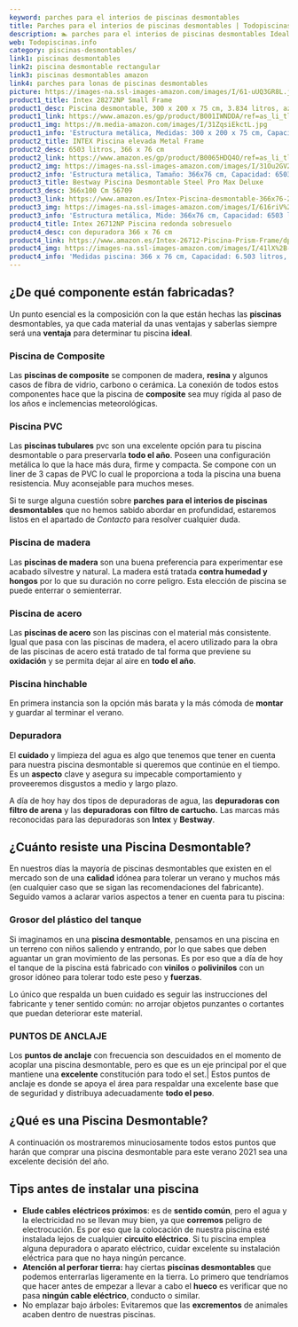 ```yaml
---
keyword: parches para el interios de piscinas desmontables
title: Parches para el interios de piscinas desmontables | Todopiscinas.info
description: 🏊 parches para el interios de piscinas desmontables Ideales para este verano 2021. Aquí puedes comprar parches para el interios de piscinas desmontables y comparar con otras similares. No dejes escapar parches para el interios de piscinas desmontables a un precio realmente tentador.
web: Todopiscinas.info
category: piscinas-desmontables/
link1: piscinas desmontables
link2: piscina desmontable rectangular
link3: piscinas desmontables amazon
link4: parches para lonas de piscinas desmontables
picture: https://images-na.ssl-images-amazon.com/images/I/61-uUQ3GR8L.jpg
product1_title: Intex 28272NP Small Frame
product1_desc: Piscina desmontable, 300 x 200 x 75 cm, 3.834 litros, azul
product1_link: https://www.amazon.es/gp/product/B001IWNDDA/ref=as_li_tl?ie=UTF8&camp=3638&creative=24630&creativeASIN=B001IWNDDA&linkCode=as2&tag=todopiscinas0e-21&linkId=25b9d647487c889cb6ef56ed63f50ca1
product1_img: https://m.media-amazon.com/images/I/31ZqsiEkctL.jpg
product1_info: 'Estructura metálica, Medidas: 300 x 200 x 75 cm, Capacidad: 3.834 litros, Para 6 personas (+ 6 años), Fácil montaje, Forma rectangular'
product2_title: INTEX Piscina elevada Metal Frame
product2_desc: 6503 litros, 366 x 76 cm
product2_link: https://www.amazon.es/gp/product/B0065HDQ4O/ref=as_li_tl?ie=UTF8&camp=3638&creative=24630&creativeASIN=B0065HDQ4O&linkCode=as2&tag=todopiscinas0e-21&linkId=ed2430e3ba564d3527ee103df33ed7b3
product2_img: https://images-na.ssl-images-amazon.com/images/I/31Ou2GV2SAL.jpg
product2_info: 'Estructura metálica, Tamaño: 366x76 cm, Capacidad: 6503 litros, Forma circular, De 4 a 7 personas (+6 años)'
product3_title: Bestway Piscina Desmontable Steel Pro Max Deluxe
product3_desc: 366x100 Cm 56709
product3_link: https://www.amazon.es/Intex-Piscina-desmontable-366x76-28210NP/dp/B0065HDQ4O?__mk_es_ES=%C3%85M%C3%85%C5%BD%C3%95%C3%91&crid=25UQGV9HG2INI&dchild=1&keywords=piscinas+desmontables&qid=1615854176&sprefix=piscinas+dem%2Caps%2C201&sr=8-5&linkCode=ll1&tag=todopiscinas0e-21&linkId=34f200977c6cbaab1f3f4d9ac0e64755&language=es_ES&ref_=as_li_ss_tl
product3_img: https://images-na.ssl-images-amazon.com/images/I/616riV%2BiY3L.jpg
product3_info: 'Estructura metálica, Mide: 366x76 cm, Capacidad: 6503 litros, De 4 a 7 personas mayores de 6 años, Forma circular, Tecnología Super-Tough'
product4_title: Intex 26712NP Piscina redonda sobresuelo
product4_desc: con depuradora 366 x 76 cm
product4_link: https://www.amazon.es/Intex-26712-Piscina-Prism-Frame/dp/B07FB823GL?__mk_es_ES=%C3%85M%C3%85%C5%BD%C3%95%C3%91&dchild=1&keywords=piscinas+desmontables+con+depuradora&qid=1615936418&sr=8-5&linkCode=ll1&tag=todopiscinas0e-21&linkId=d98699de7830cd471766fa1daa36de34&language=es_ES&ref_=as_li_ss_tl
product4_img: https://images-na.ssl-images-amazon.com/images/I/41lX%2B-YpibL.jpg
product4_info: 'Medidas piscina: 366 x 76 cm, Capacidad: 6.503 litros, Incluye depuradora de cartucha A, Lona resistente triple capa'
---
```




## ¿De qué componente están fabricadas?

Un punto esencial es la composición con la que están hechas las **piscinas** desmontables, ya que cada material da unas ventajas y saberlas siempre será una **ventaja** para determinar tu piscina **ideal**.


### Piscina de Composite

Las **piscinas de composite** se componen de madera, **resina** y algunos casos de fibra de vidrio, carbono o cerámica. La conexión de todos estos componentes hace que la piscina de **composite** sea muy rígida al paso de los años e inclemencias meteorológicas.


### Piscina  PVC

Las **piscinas tubulares** pvc son una excelente opción para tu piscina desmontable o para preservarla **todo el año**. Poseen una configuración metálica lo que la hace más dura, firme y compacta. Se compone con un liner de 3 capas de PVC lo cual le proporciona a toda la piscina una buena resistencia. Muy aconsejable para muchos meses.

Si te surge alguna cuestión sobre **parches para el interios de piscinas desmontables** que no hemos sabido abordar en profundidad, estaremos listos en el apartado de _Contacto_ para resolver cualquier duda.


### Piscina de madera

Las **piscinas de madera** son una buena preferencia para experimentar ese acabado silvestre y natural. La madera está tratada **contra humedad y hongos** por lo que su duración no corre peligro. Esta elección de piscina se puede enterrar o semienterrar.


### Piscina de acero

Las **piscinas de acero** son las piscinas con el material más consistente. Igual que pasa con las piscinas de madera, el acero utilizado para la obra de las piscinas de acero está tratado de tal forma que previene su **oxidación** y se permita dejar al aire en **todo el año**.


### Piscina hinchable

En primera instancia son la opción más barata y la más cómoda de **montar** y guardar al terminar el verano.


### Depuradora

El **cuidado** y limpieza del agua es algo que tenemos que tener en cuenta para nuestra piscina desmontable si queremos que continúe en el tiempo. Es un **aspecto** clave y asegura su impecable comportamiento y proveeremos disgustos a medio y largo plazo.

A día de hoy hay dos tipos de depuradoras de agua, las **depuradoras con filtro de arena** y  las **depuradoras** **con filtro de cartucho.** Las marcas más reconocidas para las depuradoras son **Intex** y **Bestway**.


## ¿Cuánto resiste una Piscina Desmontable?

En nuestros días la mayoría de piscinas desmontables que existen en el mercado son de una **calidad** idónea para tolerar un verano y muchos más (en cualquier caso que se sigan las recomendaciones del fabricante). Seguido vamos a aclarar varios aspectos a tener en cuenta para tu piscina:


### Grosor del plástico del tanque

Si imaginamos en una **piscina desmontable**, pensamos en una piscina en un terreno con niños saliendo y entrando, por lo que sabes que deben aguantar un gran movimiento de las personas. Es por eso que a día de hoy el tanque de la piscina está fabricado con **vinilos** o **polivinilos** con un grosor idóneo para tolerar todo este peso y **fuerzas**.

Lo único que respalda un	 buen cuidado es seguir las instrucciones del fabricante y tener sentido común: no arrojar objetos punzantes o cortantes que puedan deteriorar este material.


### PUNTOS DE ANCLAJE

Los **puntos de anclaje** con frecuencia son descuidados en el momento de acoplar una piscina desmontable, pero  es que es un eje principal por el que mantiene una **excelente** constitución para todo el set.| Estos puntos de anclaje es donde se apoya el área para respaldar una excelente base que de seguridad y distribuya adecuadamente **todo el peso**.

<external-banner></external-banner>


<stats-list :link1=link1 :link2=link2 :link3=link3 :link4=link4 :category=category></stats-list>
## ¿Qué es una Piscina Desmontable?



A continuación os mostraremos minuciosamente todos estos puntos que harán que comprar una piscina desmontable para este verano 2021 sea una excelente decisión del año.


## Tips antes de instalar una piscina



*   **Elude cables eléctricos próximos**: es de **sentido común**, pero el agua y la electricidad no se llevan muy bien, ya que **corremos** peligro de electrocución. Es por eso que la colocación de nuestra piscina esté instalada lejos de cualquier **circuito eléctrico**. Si tu piscina emplea alguna depuradora o aparato eléctrico, cuidar excelente su instalación eléctrica para que no haya ningún percance.
*   **Atención al perforar tierra:** hay ciertas **piscinas desmontables** que podemos enterrarlas ligeramente en la tierra. Lo primero  que tendríamos que hacer antes de empezar a llevar a cabo el **hueco** es verificar que no pasa **ningún cable eléctrico**, conducto o similar.
*   No emplazar bajo árboles: Evitaremos que las **excrementos** de animales acaben dentro de nuestras piscinas.

<brand-panel :title=product1_title :desc=product1_desc :img=product1_img :link=product1_link></brand-panel>